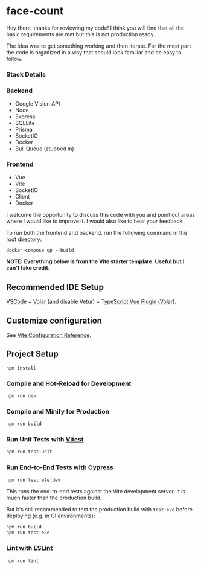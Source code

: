 # face-count

Hey there, thanks for reviewing my code! I think you will
find that all the basic requirements are met but this is not production
ready.  

The idea was to get something working and then iterate.  For the 
most part the code is organized in a way that should look familiar and 
be easy to follow.

### Stack Details

### Backend
* Google Vision API 
* Node
* Express
* SQLLite
* Prisma
* SocketIO 
* Docker
* Bull Queue (stubbed in)

###  Frontend
* Vue
* Vite
* SocketIO 
* Client
* Docker


I welcome the opportunity to discuss this code with you and point out areas
where I would like to improve it.  I would also like to hear your feedback

To run both the frontend and backend, run the following command in the root directory:
 
```docker-compose up --build```
 







**NOTE: Everything below is from the Vite starter template. Useful but I can't take credit.**

## Recommended IDE Setup

[VSCode](https://code.visualstudio.com/) + [Volar](https://marketplace.visualstudio.com/items?itemName=Vue.volar) (and disable Vetur) + [TypeScript Vue Plugin (Volar)](https://marketplace.visualstudio.com/items?itemName=Vue.vscode-typescript-vue-plugin).

## Customize configuration

See [Vite Configuration Reference](https://vitejs.dev/config/).

## Project Setup

```sh
npm install
```

### Compile and Hot-Reload for Development

```sh
npm run dev
```

### Compile and Minify for Production

```sh
npm run build
```

### Run Unit Tests with [Vitest](https://vitest.dev/)

```sh
npm run test:unit
```

### Run End-to-End Tests with [Cypress](https://www.cypress.io/)

```sh
npm run test:e2e:dev
```

This runs the end-to-end tests against the Vite development server.
It is much faster than the production build.

But it's still recommended to test the production build with `test:e2e` before deploying (e.g. in CI environments):

```sh
npm run build
npm run test:e2e
```

### Lint with [ESLint](https://eslint.org/)

```sh
npm run lint
```
